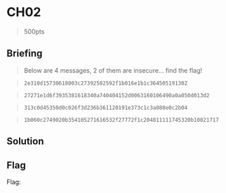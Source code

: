 # CH02
> 500pts

## Briefing
> Below are 4 messages, 2 of them are insecure... find the flag!

> `2e310d15730618003c27392502592f1b016e1b1c364505191302`

> `27271e1d6f3935381618340a740404152d0063160106490a0a050d013d2`

> `313c0d45350d0c026f3d236b361120191e373c1c3a080e0c2b04`

> `1b060c2749020b354105271616532f27772f1c204811111745320b10021717`

## Solution

## Flag
Flag: ` `
